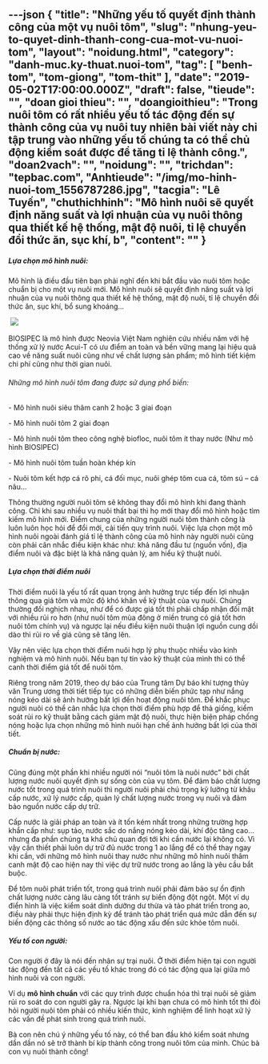 ---json
{
    "title": "Những yếu tố quyết định thành công của một vụ nuôi tôm",
    "slug": "nhung-yeu-to-quyet-dinh-thanh-cong-cua-mot-vu-nuoi-tom",
    "layout": "noidung.html",
    "category": "danh-muc.ky-thuat.nuoi-tom",
    "tag": [
        "benh-tom",
        "tom-giong",
        "tom-thit"
    ],
    "date": "2019-05-02T17:00:00.000Z",
    "draft": false,
    "tieude": "",
    "doan gioi thieu": "",
    "doangioithieu": "Trong nuôi tôm có rất nhiều yếu tố tác động đến sự thành công của vụ nuôi tuy nhiên bài viết này chỉ tập trung vào những yếu tố chúng ta có thể chủ động kiểm soát được để tăng tỉ lệ thành công.",
    "doan2vach": "",
    "noidung": "",
    "trichdan": "tepbac.com",
    "Anhtieude": "/img/mo-hinh-nuoi-tom_1556787286.jpg",
    "tacgia": "Lê Tuyến",
    "chuthichhinh": "Mô hình nuôi sẽ quyết định năng suất và lợi nhuận của vụ nuôi thông qua thiết kế hệ thống, mật độ nuôi, tỉ lệ chuyển đổi thức ăn, sục khí, b",
    "__content__": ""
}
---
<h5>Lựa chọn m&ocirc; h&igrave;nh nu&ocirc;i:</h5>

<p>M&ocirc; h&igrave;nh l&agrave; điều đầu ti&ecirc;n bạn phải nghĩ đến khi bắt đầu v&agrave;o nu&ocirc;i t&ocirc;m hoặc chuẩn bị cho một vụ nu&ocirc;i mới. M&ocirc; h&igrave;nh nu&ocirc;i sẽ quyết định năng suất v&agrave; lợi nhuận của vụ nu&ocirc;i th&ocirc;ng qua thiết kế hệ thống, mật độ nu&ocirc;i, tỉ lệ chuyển đổi thức ăn, sục kh&iacute;, bổ sung kho&aacute;ng&hellip;&nbsp;</p>

<p>&nbsp;<img src="https://tepbac.com/upload/images/2019/05/anh-ba-chuan-neovia_1556786393.jpg" /></p>

<p>BIOSIPEC l&agrave; m&ocirc; h&igrave;nh được Neovia Việt Nam nghi&ecirc;n cứu nhiều năm với hệ thống xử l&yacute; nước Acui-T c&oacute; ưu điểm an to&agrave;n v&agrave; bền vững mang lại hiệu quả cao về năng suất nu&ocirc;i cũng như về chất lượng sản phẩm; m&ocirc; h&igrave;nh tiết kiệm chi ph&iacute; cũng như thời gian nu&ocirc;i.</p>

<h6>Những m&ocirc; h&igrave;nh nu&ocirc;i t&ocirc;m đang được sử dụng phổ biến:</h6>

<p>- M&ocirc; h&igrave;nh nu&ocirc;i si&ecirc;u th&acirc;m canh 2 hoặc 3 giai đoạn</p>

<p>- M&ocirc; h&igrave;nh nu&ocirc;i t&ocirc;m 2 giai đoạn</p>

<p>- M&ocirc; h&igrave;nh nu&ocirc;i t&ocirc;m theo c&ocirc;ng nghệ biofloc, nu&ocirc;i t&ocirc;m &iacute;t thay nước (Như m&ocirc; h&igrave;nh BIOSIPEC)</p>

<p>- M&ocirc; h&igrave;nh nu&ocirc;i t&ocirc;m tuần ho&agrave;n kh&eacute;p k&iacute;n</p>

<p>- Nu&ocirc;i t&ocirc;m kết hợp c&aacute; r&ocirc; phi, c&aacute; đối mục, nu&ocirc;i gh&eacute;p t&ocirc;m cua c&aacute;, t&ocirc;m s&uacute; &ndash; c&aacute; n&acirc;u&hellip;</p>

<p>Th&ocirc;ng thường người nu&ocirc;i t&ocirc;m sẽ kh&ocirc;ng thay đổi m&ocirc; h&igrave;nh khi đang th&agrave;nh c&ocirc;ng. Chỉ khi sau nhiều vụ nu&ocirc;i thất bại th&igrave; họ mới thay đổi m&ocirc; h&igrave;nh hoặc t&igrave;m kiếm m&ocirc; h&igrave;nh mới. Điểm chung của những người nu&ocirc;i t&ocirc;m th&agrave;nh c&ocirc;ng l&agrave; lu&ocirc;n lu&ocirc;n học hỏi để đổi mới, cải tiến quy tr&igrave;nh nu&ocirc;i. Việc lựa chọn một m&ocirc; h&igrave;nh nu&ocirc;i ngo&agrave;i đ&aacute;nh gi&aacute; tỉ lệ th&agrave;nh c&ocirc;ng của m&ocirc; h&igrave;nh n&agrave;y người nu&ocirc;i cũng c&ograve;n phải c&acirc;n nhắc điều kiện kh&aacute;c như: khả năng đầu tư (nguồn vốn), địa điểm nu&ocirc;i v&agrave; đặc biệt l&agrave; khả năng quản l&yacute;, am hiểu kỹ thuật nu&ocirc;i.</p>

<h5>Lựa chọn thời điểm nu&ocirc;i</h5>

<p>Thời điểm nu&ocirc;i l&agrave; yếu tố rất quan trọng ảnh hưởng trực tiếp đến lợi nhuận th&ocirc;ng qua gi&aacute; t&ocirc;m v&agrave; mức độ kh&oacute; khăn về kỹ thuật của vụ nu&ocirc;i. Ch&uacute;ng thường đối nghịch nhau, như để c&oacute; được gi&aacute; tốt th&igrave; phải chấp nhận đối mặt với nhiều rủi ro hơn (như nu&ocirc;i t&ocirc;m m&ugrave;a đ&ocirc;ng ở miền trung c&oacute; gi&aacute; tốt hơn nu&ocirc;i t&ocirc;m ch&iacute;nh vụ) v&agrave; ngược lại nếu điều kiện nu&ocirc;i thuận lợi nguồn cung dồi d&agrave;o th&igrave; rủi ro về gi&aacute; cũng sẽ tăng l&ecirc;n.</p>

<p>Vậy n&ecirc;n việc lựa chọn thời điểm nu&ocirc;i hợp l&yacute; phụ thuộc nhiều v&agrave;o kinh nghiệm v&agrave; m&ocirc; h&igrave;nh nu&ocirc;i. Nếu bạn tự tin v&agrave;o kỹ thuật của m&igrave;nh th&igrave; c&oacute; thể canh thời điểm gi&aacute; tốt để nu&ocirc;i t&ocirc;m.</p>

<p>Ri&ecirc;ng trong năm 2019, theo dự báo của Trung t&acirc;m Dự báo khí tượng thủy văn Trung ương thời tiết ti&ecirc;́p tục có những di&ecirc;̃n bi&ecirc;́n phức tạp như nắng n&oacute;ng k&eacute;o d&agrave;i sẽ ảnh hưởng bất lợi đ&ecirc;́n hoạt đ&ocirc;̣ng nu&ocirc;i t&ocirc;m. Để khắc phục người nu&ocirc;i c&oacute; thể c&acirc;n nhắc lựa chọn thời điểm ph&ugrave; hợp để thả giống, kiểm so&aacute;t rủi ro kỹ thuật bằng c&aacute;ch giảm mật độ nu&ocirc;i, thực hiện biện ph&aacute;p chống n&oacute;ng hoặc lựa chọn những m&ocirc; h&igrave;nh nu&ocirc;i hạn chế ảnh hưởng bất lợi của thời tiết.</p>

<h5>Chuẩn bị nước:</h5>

<p>Cũng đ&uacute;ng một phần khi nhiều người n&oacute;i &ldquo;nu&ocirc;i t&ocirc;m l&agrave; nu&ocirc;i nước&rdquo; bởi chất lượng nước nu&ocirc;i quyết định sự sống c&ograve;n của vụ t&ocirc;m. Để đảm bảo chất lượng nước tốt trong qu&aacute; tr&igrave;nh nu&ocirc;i th&igrave; người nu&ocirc;i phải ch&uacute; trọng kỹ lưỡng từ kh&acirc;u cấp nước, xử l&yacute; nước cấp, quản l&yacute; chất lượng nước trong vụ nu&ocirc;i v&agrave; đảm bảo nguồn nước cấp dự trữ.&nbsp;</p>

<p>Cấp nước l&agrave; giải ph&aacute;p an to&agrave;n v&agrave; &iacute;t tốn k&eacute;m nhất trong những trường hợp khẩn cấp như: sụp tảo, nước sắc do nắng n&oacute;ng k&eacute;o d&agrave;i, kh&iacute; độc tăng cao&hellip; nhưng đa phần ch&uacute;ng ta kh&aacute; chủ quan đợi tới khi cần nước lại kh&ocirc;ng c&oacute;. V&igrave; vậy cần thiết phải lu&ocirc;n dự trữ đủ nước trong 1 ao lắng để c&oacute; thể thay ngay khi cần, với những m&ocirc; h&igrave;nh nu&ocirc;i thay nước như những m&ocirc; h&igrave;nh nu&ocirc;i th&acirc;m canh mật độ cao hiện nay th&igrave; việc dự trữ nước trong ao lắng l&agrave; y&ecirc;u cầu bắt buộc.</p>

<p>Để t&ocirc;m nu&ocirc;i ph&aacute;t triển tốt, trong qu&aacute; tr&igrave;nh nu&ocirc;i phải đảm bảo sự ổn định chất lượng nước c&agrave;ng l&acirc;u c&agrave;ng tốt tr&aacute;nh sự biến động đột ngột. Một v&iacute; dụ điển h&igrave;nh l&agrave; việc kiểm so&aacute;t dinh dưỡng dư thừa v&agrave; tảo ph&aacute;t triển trong ao, điều n&agrave;y phải thực hiện định kỳ để tr&aacute;nh tảo ph&aacute;t triển qu&aacute; mức dẫn đến sự biến động c&aacute;c th&ocirc;ng số nước ao t&aacute;c động xấu đến sức khỏe t&ocirc;m nu&ocirc;i.</p>

<h5>Yếu tố con người:</h5>

<p>Con người ở đ&acirc;y l&agrave; n&oacute;i đến nh&acirc;n sự trại nu&ocirc;i. Ở thời điểm hiện tại con người t&aacute;c động đến tất cả c&aacute;c yếu tố kh&aacute;c trong đ&oacute; c&oacute; t&aacute;c động qua lại giữa m&ocirc; h&igrave;nh nu&ocirc;i v&agrave; con người.</p>

<p>V&iacute; dụ&nbsp;<strong>m&ocirc; h&igrave;nh chuẩn</strong>&nbsp;với c&aacute;c quy tr&igrave;nh được chuẩn h&oacute;a th&igrave; trại nu&ocirc;i sẽ giảm rủi ro so&aacute;t do con người g&acirc;y ra. Ngược lại khi bạn chưa c&oacute; m&ocirc; h&igrave;nh tốt th&igrave; đ&ograve;i hỏi người nu&ocirc;i t&ocirc;m phải c&oacute; nhiều kiến thức, kinh nghiệm để linh hoạt xử l&yacute; c&aacute;c vấn đề ph&aacute;t sinh trong qu&aacute; tr&igrave;nh nu&ocirc;i.</p>

<p>B&agrave; con n&ecirc;n ch&uacute; &yacute; những yếu tố n&agrave;y, c&oacute; thể ban đầu kh&oacute; kiểm so&aacute;t nhưng dần dần n&oacute; sẽ trở th&agrave;nh b&iacute; k&iacute;p th&agrave;nh c&ocirc;ng trong nu&ocirc;i t&ocirc;m của m&igrave;nh. Ch&uacute;c b&agrave; con vụ nu&ocirc;i th&agrave;nh c&ocirc;ng!</p>
